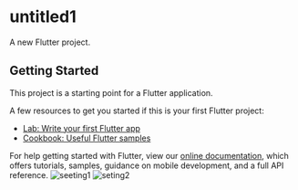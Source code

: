 # untitled1

A new Flutter project.

## Getting Started

This project is a starting point for a Flutter application.

A few resources to get you started if this is your first Flutter project:

- [Lab: Write your first Flutter app](https://flutter.dev/docs/get-started/codelab)
- [Cookbook: Useful Flutter samples](https://flutter.dev/docs/cookbook)

For help getting started with Flutter, view our
[online documentation](https://flutter.dev/docs), which offers tutorials,
samples, guidance on mobile development, and a full API reference.
![seeting1](https://user-images.githubusercontent.com/111674552/209755572-bbfb365f-7d56-4e85-93fa-45d11d1ac233.png)
![seting2](https://user-images.githubusercontent.com/111674552/209755578-a870954f-f4bd-48cf-b5d0-1142a10f6625.png)
